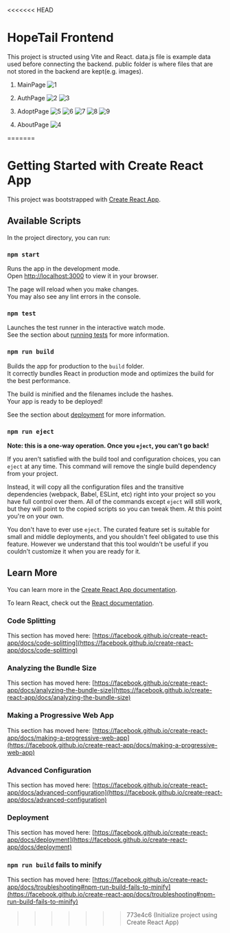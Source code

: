 <<<<<<< HEAD
# HopeTail Frontend

This project is structed using Vite and React.
data.js file is example data used before connecting the backend.
public folder is where files that are not stored in the backend are kept(e.g. images).

1. MainPage
![1](https://github.com/user-attachments/assets/8d42a4bc-86e9-4eaa-99f0-fa77e1421b10)


2. AuthPage
![2](https://github.com/user-attachments/assets/99557b74-9130-442b-b29e-8f120b6a7244)
![3](https://github.com/user-attachments/assets/ba9a59df-80dc-4427-a51e-9c699648aea4)

3. AdoptPage
![5](https://github.com/user-attachments/assets/5ba16aa9-3909-40af-a0a1-8c373726a387)
![6](https://github.com/user-attachments/assets/5e9a4080-c846-414b-849d-1763add8cb66)
![7](https://github.com/user-attachments/assets/d275d0fd-0298-4b52-a2b5-6a41e8dab1a4)
![8](https://github.com/user-attachments/assets/8fc31b12-eebe-41af-853d-ef065dd2ff9f)
![9](https://github.com/user-attachments/assets/92b809d4-67e6-45e3-af9c-c3c0c8cf1ce2)


7. AboutPage
![4](https://github.com/user-attachments/assets/de733e9a-0bdc-40a1-86f2-f690a1355d9d)


=======
# Getting Started with Create React App

This project was bootstrapped with [Create React App](https://github.com/facebook/create-react-app).

## Available Scripts

In the project directory, you can run:

### `npm start`

Runs the app in the development mode.\
Open [http://localhost:3000](http://localhost:3000) to view it in your browser.

The page will reload when you make changes.\
You may also see any lint errors in the console.

### `npm test`

Launches the test runner in the interactive watch mode.\
See the section about [running tests](https://facebook.github.io/create-react-app/docs/running-tests) for more information.

### `npm run build`

Builds the app for production to the `build` folder.\
It correctly bundles React in production mode and optimizes the build for the best performance.

The build is minified and the filenames include the hashes.\
Your app is ready to be deployed!

See the section about [deployment](https://facebook.github.io/create-react-app/docs/deployment) for more information.

### `npm run eject`

**Note: this is a one-way operation. Once you `eject`, you can't go back!**

If you aren't satisfied with the build tool and configuration choices, you can `eject` at any time. This command will remove the single build dependency from your project.

Instead, it will copy all the configuration files and the transitive dependencies (webpack, Babel, ESLint, etc) right into your project so you have full control over them. All of the commands except `eject` will still work, but they will point to the copied scripts so you can tweak them. At this point you're on your own.

You don't have to ever use `eject`. The curated feature set is suitable for small and middle deployments, and you shouldn't feel obligated to use this feature. However we understand that this tool wouldn't be useful if you couldn't customize it when you are ready for it.

## Learn More

You can learn more in the [Create React App documentation](https://facebook.github.io/create-react-app/docs/getting-started).

To learn React, check out the [React documentation](https://reactjs.org/).

### Code Splitting

This section has moved here: [https://facebook.github.io/create-react-app/docs/code-splitting](https://facebook.github.io/create-react-app/docs/code-splitting)

### Analyzing the Bundle Size

This section has moved here: [https://facebook.github.io/create-react-app/docs/analyzing-the-bundle-size](https://facebook.github.io/create-react-app/docs/analyzing-the-bundle-size)

### Making a Progressive Web App

This section has moved here: [https://facebook.github.io/create-react-app/docs/making-a-progressive-web-app](https://facebook.github.io/create-react-app/docs/making-a-progressive-web-app)

### Advanced Configuration

This section has moved here: [https://facebook.github.io/create-react-app/docs/advanced-configuration](https://facebook.github.io/create-react-app/docs/advanced-configuration)

### Deployment

This section has moved here: [https://facebook.github.io/create-react-app/docs/deployment](https://facebook.github.io/create-react-app/docs/deployment)

### `npm run build` fails to minify

This section has moved here: [https://facebook.github.io/create-react-app/docs/troubleshooting#npm-run-build-fails-to-minify](https://facebook.github.io/create-react-app/docs/troubleshooting#npm-run-build-fails-to-minify)
>>>>>>> 773e4c6 (Initialize project using Create React App)
